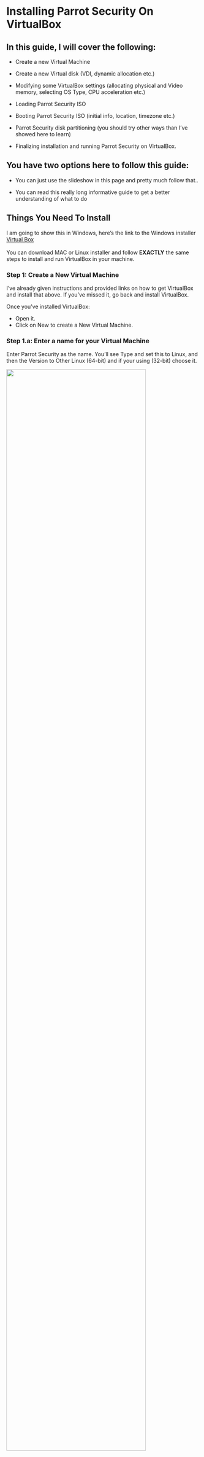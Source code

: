 # Installing Parrot Security On VirtualBox #

## In this guide, I will cover the following: ##

  * Create a new Virtual Machine

  * Create a new Virtual disk (VDI, dynamic allocation etc.)

  * Modifying some VirtualBox settings (allocating physical and Video memory, selecting OS Type, CPU acceleration etc.)

  * Loading Parrot Security ISO

  * Booting Parrot Security ISO (initial info, location, timezone etc.)

  * Parrot Security disk partitioning (you should try other ways than I’ve showed here to learn)

  * Finalizing installation and running Parrot Security on VirtualBox.


## You have two options here to follow this guide: ##

  - You can just use the slideshow in this page and pretty much follow that..

  - You can read this really long informative guide to get a better understanding of what to do

## Things You Need To Install ##

I am going to show this in Windows, here’s the link to the Windows installer [Virtual Box](https://www.virtualbox.org/wiki/Downloads)
\
\
You can download MAC or Linux installer and follow **EXACTLY** the same steps to install and run VirtualBox in your machine.

### Step 1: Create a New Virtual Machine ###
I’ve already given instructions and provided links on how to get VirtualBox and install that above. If you’ve missed it, go back and install VirtualBox.

Once you’ve installed VirtualBox:

  - Open it.
  - Click on New to create a New Virtual Machine.

### Step 1.a: Enter a name for your Virtual Machine ###

Enter Parrot Security as the name. You’ll see Type and set this to Linux, and then the Version to Other Linux (64-bit) and if your using (32-bit) choose it.

<img src="./images/vbox_images/1.png" width="85%"/>

### Step 1.b: Allocate Memory/RAM ###

Default memory and recommended size will say 512 even though RAM: minimum 256Mb - 2048Mb is suggested for Parrot Security (64-bit) version.
\

While the (32-bit) installation version of the system can run with 256mb, so I choose 4096 because i have 8 gigs of ram on my system. 
\

Choose the setting best for your machine and click next.

<img src="./images/vbox_images/2.png" width="85%"/>

### Step 2: Create a Virtual Hard Drive ###
In this screen select **Create a virtual hard disk now** – *2nd option* and click Create.

<img src="./images/vbox_images/3.png" width="85%"/>

### Step 2.a: Select Virtual Drive File type ###

On the next screen select **VDI** – **VirtualBox Disk Image** as your Hard Drive File Type.'\\ Click Next.

<img src="./images/vbox_images/4.png" width="85%"/>

### Step 2.b: Select Physical hard drive allocation type ###

Select **Dynamically Allocated** and click Next on Storage on Physical hard drive screen.

<img src="./images/vbox_images/5.png" width="85%"/>

### Step 2.c: Allocate disk size ###

On **File location and size** screen, it will come up as 8.00 GB as default size and Parrot Security 4.11 (which we’ve set on step 1.a).
\
Choose which fits your needs and click Next. 

<img src="./images/vbox_images/6.png" width="85%"/>

### Step 3: Modify VirtualBox settings ###
So far, we’ve done the followings, checklist for you:

  * Created a New Virtual Machine
  * Created Virtual Hard disk
  * Fiddled with disk properties, type and size.
 
At this point you should be in the following screen. 
\
*Note that I am using Parrot Security x64 bit*, 
\
in case you’re using 32-bit you can change those options here:
  
<img src="./images/vbox_images/7.png" width="85%"/>
  
### Step 3.a: Select type of OS ###

Depending on which ISO you downloaded you should select the correct Version here.

As Parrot Security is derived from Debian, I’ve selected Other Linux (64-bit) on ''General > Basic > Version.'' \\ 
If you’re using a 32-bit ISO, select Other Linux (32-bit) as your version.

### Step 3.b: Enable shared clipboard and dragn’drop feature ###

Select ''General > Advanced TAB'' and change Shared Clipboard and Drag n’Drop to Bidirectional. This will allow you to copy paste files from your HOST machine on the fly.

\\ {{:capture_8.png|}} \\

### Step 3.c: Update Virtual Motherboard options ###

Select ''System > Motherboard'', un-check Floppy (Do you even have a floppy disk drive anymore?) and Check the box for “Enable I/O APIC”. \\
Note that you can change base memory allocation in the same screen. We’ve set it to 1024MB previously. My PC got 8.00GB RAM, which means I can actually allocate a lot more to make Parrot Security respond faster on my Virtual Machine.\\
If you feel your Virtualized Parrot Security is slow, you should increase this Base Memory allocation.

> The calculations are as follows: 

  * 1.00 GB = 1024MB
  * 2.00 GB = 2048MB
  * 3.00 GB = 3072MB

You get the idea, just multiply 1024 with the amount of Memory / Ram you want and put the value in here.

\\ {{:capture_9.png|}} \\

### Step 3.d: Select number of Processors and enable PAE/NX ###

I’ve changed Processor to 2 (I got 8 CPU’s in my machine, this screen will show how many you have). Try sticking with EVEN numbers here.

Check the box for ''“Enable PAE/NX”''.

### Step 3.e: Allocate Video memory and 3D acceleration ###

Select ''Display > Video and set Video Memory to 128MB''. This allows you have a good responsive desktop environment.

Also check the box for ''“Enable 3D Acceleration”''.

If you got more than 1 Monitor, you can change your settings here too.

\\ {{:capture_10.png|}} \\

### Step 4: Loading Parrot Security ISO ###

Select ''Storage > Controller: IDE'' and highlight Empty CD ICON. Now on your right, you should be able to use the little CD ICON (it should be CD/DVD Drive: IDE Secondary Master already, if not change it) and select your downloaded ISO. \\
Once you select your downloaded ISO (in my case, it’s Parrot Security 3.2 iso). See the properties and information’s changes accordingly.

Important thing to note: Size… if your disk size mismatched, you might have a corrupt disk. Refer to Parrot Security page and ISO mage Download page for size related info. You can also do a SHA1 check to ensure your disk is not corrupted.

\\ {{:capture_11.png|}} \\

### Step 4.a: Select Network connection type ###

If your computer is connection to internet, select NAT on ''Network > Adapter 1''. You can enable more network adapters if you feel you want to do so. 

\\ {{:capture_12.png|}} \\

### Step 4.b: Enable USB 2.0 Controllers ###

From ''USB TAB'', check the boxes for ''Enable USB Controller > Enable USB 2.0 (EHCI) Controller''. Note that I got “Invalid settings detected” error at the bottom of the screen.\\
Install VirtualBox Extension Pack to remove this error. \\

You need to ''PRESS OK'' and save your Settings first.

Close VirtualBox and then install VirtualBox 5.1.8 for Windows hosts x86/amd64 Oracle VM VirtualBox Extension Pack for All supported platforms.

It will enable virtual USB 2.0 (EHCI) device support, VirtualBox Remote Desktop Protocol (VRDP) support, Host webcam passthrough support.

Re-Open VirtualBox and ''Select Settings > USB'' again to confirm you don’t have that error anymore. Save your settings by pressing OK.

\\ {{:capture_13.png|}} \\

### Step 4.c: Compare settings with mine ###

At this point your screen should be somewhat similar to mine. I’ve mentioned the important parts, if something didn’t match you can go back and enable disable those settings.
Note that, for 32-bit users, it will be slightly different.

### Step 5: Booting Parrot Security ISO ###

From VirtualBox Main Screen, click on Start and boot Parrot Security.

\\ {{:capture_14.png|}} \\

### Step 5.a: choose Install ###

From VirtualBox Main Screen, it will boot Parrot Security, click in the Virtual Machine and arrow down to ''"Install"'' click enter.

\\ {{:capture_15.png|}} \\

### Step 5.b: Choose Standard Installer ###

\\ {{:capture_16.png|}} \\

### Step 5.c: Select language ###

In my case I’ve chosen English. Click Continue.

\\ {{:capture_17.png|}} \\

### Step 5.d: Select location ###

In my case I’ve chosen United States. Click Continue.

\\ {{:capture_18.png|}} \\

### Step 5.e: Select keyboard layout ###

I’ve selected American English. Click Continue.

\\ {{:capture_19.png|}} \\

### Step 5.f: Enter Root password (anything you choose) ###

\\ {{:capture_20.png|}} \\

### Step 5.g: ### 
Choose Standard User (Non-Root), Parrot Security requires the distro to be run with a standard user for it's supreme functionality.

You can enter any name in here. I’ve left the default hostname as “ParrotSecurity”. Click Continue.

\\ {{:capture_21.png|}} \\

### Step 5.h: Configure Clock ###

Usually you should choose the correct State or province here.

\\ {{:capture_23.png|}} \\

### Step 6: Parrot Security disk partitioning ###

As this is all Virtualized, you can choose anything you want to. \\
I personally think guided partitioning for less experienced users is recommended, 80 gigs or more than enough, unless your going to want to install alot more programs or keep larger file on your hard drive.

\\ {{:capture_24.png|}} \\

### Step 6.a: Select disk to partition ###

You should have only 1 disk in this screen, highlight it and click Continue.

\\ {{:capture_25.png|}} \\

### Step 6.b: Select partitioning scheme ###

Highlight ''“All files in one partition”'' and click Continue.

\\ {{:capture_26.png|}} \\

**On this next screen, highlight Yes partitioning write change to disk and click enter.**

\\ {{:capture_27.png|}} \\

**Your installation will start now. On my PC which got a 6500 RPM Hard disk, it takes about 8 mins.**

\\ {{:capture_28.png|}} \\

### Step 7: Install GRUB boot loader ###

Select Yes to install grub boot loader on the next screen. Press Continue when ready.

\\ {{:capture_29.png|}} \\

### Step 7.a: Install The GRUB boot loader on hard disk ###

Choose the only hard disk available ( usually in the middle) 

\\ {{:capture_30.png|}} \\

### Step 7.b: Click Continue to finish installation ###

Once the installation has finished, press continue and the system will finish installing and it will reboot.

\\ {{:capture_31.png|}} \\

### Step 7.c: Login to Parrot Security for the first time ###

Enter Your Password 

\\ {{:capture_32.png|}} \\

**You just installed Parrot Security and your finished!**

\\ {{:capture_33.png|}} \\

## Install VirtualBox Guest Additions ## 
<WRAP center round info 60%>
Here you can install VirtualBox Guest Additions, for adjusting monitor resolution, shared clipboard etc... \\ \\
[[virtualbox-guest-additions|Virtualbox Guest Additions]]
</WRAP>
